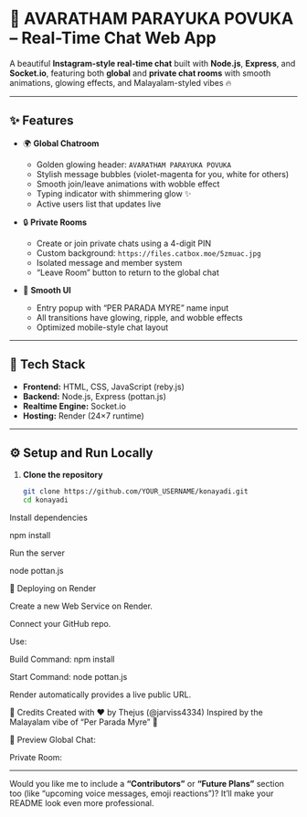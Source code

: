 # 💬 AVARATHAM PARAYUKA POVUKA – Real-Time Chat Web App

A beautiful **Instagram-style real-time chat** built with **Node.js**, **Express**, and **Socket.io**, featuring both **global** and **private chat rooms** with smooth animations, glowing effects, and Malayalam-styled vibes 🔥

---

## ✨ Features

- 🌍 **Global Chatroom**
  - Golden glowing header: `AVARATHAM PARAYUKA POVUKA`
  - Stylish message bubbles (violet-magenta for you, white for others)
  - Smooth join/leave animations with wobble effect  
  - Typing indicator with shimmering glow ✨
  - Active users list that updates live

- 🔒 **Private Rooms**
  - Create or join private chats using a 4-digit PIN  
  - Custom background: `https://files.catbox.moe/5zmuac.jpg`
  - Isolated message and member system  
  - “Leave Room” button to return to the global chat

- 💫 **Smooth UI**
  - Entry popup with “PER PARADA MYRE” name input  
  - All transitions have glowing, ripple, and wobble effects  
  - Optimized mobile-style chat layout  

---

## 🧠 Tech Stack

- **Frontend:** HTML, CSS, JavaScript (reby.js)
- **Backend:** Node.js, Express (pottan.js)
- **Realtime Engine:** Socket.io
- **Hosting:** Render (24×7 runtime)

---

## ⚙️ Setup and Run Locally

1. **Clone the repository**
   ```bash
   git clone https://github.com/YOUR_USERNAME/konayadi.git
   cd konayadi

Install dependencies

npm install

Run the server

node pottan.js


🚀 Deploying on Render


Create a new Web Service on Render.


Connect your GitHub repo.


Use:


Build Command: npm install


Start Command: node pottan.js




Render automatically provides a live public URL.



💜 Credits
Created with ❤️ by Thejus (@jarviss4334)
Inspired by the Malayalam vibe of “Per Parada Myre” 🔱

📸 Preview
Global Chat:

Private Room:


---

Would you like me to include a **“Contributors”** or **“Future Plans”** section too (like “upcoming voice messages, emoji reactions”)? It’ll make your README look even more professional.
